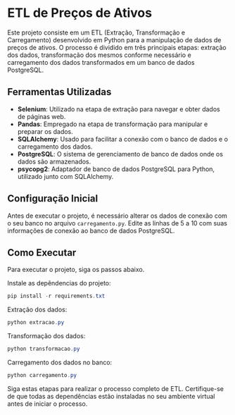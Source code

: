 # ETL de Preços de Ativos

Este projeto consiste em um ETL (Extração, Transformação e Carregamento) desenvolvido em Python para a manipulação de dados de preços de ativos. O processo é dividido em três principais etapas: extração dos dados, transformação dos mesmos conforme necessário e carregamento dos dados transformados em um banco de dados PostgreSQL.

## Ferramentas Utilizadas

- **Selenium**: Utilizado na etapa de extração para navegar e obter dados de páginas web.
- **Pandas**: Empregado na etapa de transformação para manipular e preparar os dados.
- **SQLAlchemy**: Usado para facilitar a conexão com o banco de dados e o carregamento dos dados.
- **PostgreSQL**: O sistema de gerenciamento de banco de dados onde os dados são armazenados.
- **psycopg2**: Adaptador de banco de dados PostgreSQL para Python, utilizado junto com SQLAlchemy.

## Configuração Inicial

Antes de executar o projeto, é necessário alterar os dados de conexão com o seu banco no arquivo `carregamento.py`. Edite as linhas de 5 a 10 com suas informações de conexão ao banco de dados PostgreSQL.

## Como Executar

Para executar o projeto, siga os passos abaixo.

Instale as depêndencias do projeto:

```powershell
pip install -r requirements.txt
```

Extração dos dados:

```powershell
python extracao.py
```

Transformação dos dados:

```powershell
python transformacao.py
```

Carregamento dos dados no banco:

```powershell
python carregamento.py
```

Siga estas etapas para realizar o processo completo de ETL. Certifique-se de que todas as dependências estão instaladas no seu ambiente virtual antes de iniciar o processo.
